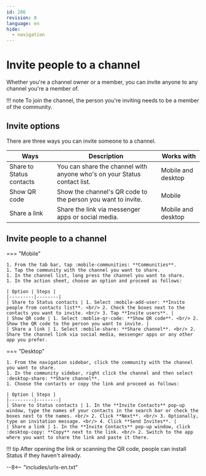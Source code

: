 ```yaml
---
id: 286
revision: 0
language: en
hide:
  - navigation
---
```


# Invite people to a channel

Whether you're a channel owner or a member, you can invite anyone to any channel you're a member of.

!!! note
    To join the channel, the person you're inviting needs to be a member of the community.

## Invite options

There are three ways you can invite someone to a channel.

| Ways | Description | Works with |
|---------|-------------|------|
| Share to Status contacts | You can share the channel with anyone who's on your Status contact list. | Mobile and desktop |
| Show QR code | Show the channel's QR code to the person you want to invite. | Mobile |
| Share a link | Share the link via messenger apps or social media. | Mobile and desktop |

## Invite people to a channel

=== "Mobile"

    1. From the tab bar, tap :mobile-communities: **Communities**.
    1. Tap the community with the channel you want to share.
    1. In the channel list, long press the channel you want to share.
    1. In the action sheet, choose an option and proceed as follows:

    | Option | Steps |
    |---------|--------|
    | Share to Status contacts | 1. Select :mobile-add-user: **Invite people from contacts list**. <br/> 2. Check the boxes next to the contacts you want to invite. <br/> 3. Tap **Invite users**. |
    | Show QR code | 1. Select :moblie-qr-code: **Show QR code**. <br/> 2. Show the QR code to the person you want to invite. |
    | Share a link | 1. Select :mobile-share: **Share channel**. <br/> 2. Share the channel link via social media, messenger apps or any other app you prefer. 

=== "Desktop"

    1. From the navigation sidebar, click the community with the channel you want to share.
    1. In the community sidebar, right click the channel and then select :desktop-share: **Share channel**.
    1. Choose the contacts or copy the link and proceed as follows:

    | Option | Steps |
    |---------|--------|
    | Share to Status contacts | 1. In the **Invite Contacts** pop-up window, type the names of your contacts in the search bar or check the boxes next to the names. <br/> 2. Click **Next**. <br/> 3. Optionally, type an invitation message. <br/> 4. Click **Send Invites**. |
    | Share a link | 1. In the **Invite Contacts** pop-up window, click :desktop-copy: **Copy** next to the link. <br/> 2. Switch to the app where you want to share the link and paste it there.

!!! tip
    After opening the link or scanning the QR code, people can install Status if they haven't already.

--8<-- "includes/urls-en.txt"
